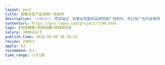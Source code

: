 ```yaml
---                
layout: post       
title: 轻奢女性产品视频广告制作           
description: '</br>一、项目描述：轻奢女性服务品牌视频广告制作，现已有广告内容素材和文字基本脚本，需要进行广告制作</br>二、制作要求：一个是常规版本的广告剪辑制作，另一个是病毒视频大字快闪类型的视频，相当于两个视频广告剪辑，单个视频时长不长，主要用于广告投放推广，所以剪辑工作量较少，希望精益求精。</br>'     
contenturl: https://pro.lagou.com/project/7190.html      
tags: [现场摄像/视频拍摄/视频制作]            
salary: 3000元以下          
publish_time: 2018-04-09 16:26:52         
review: 2460人                   
apply: 6人                   
recommend: 0人                   
time_range: 小于1周              
---                 
```


